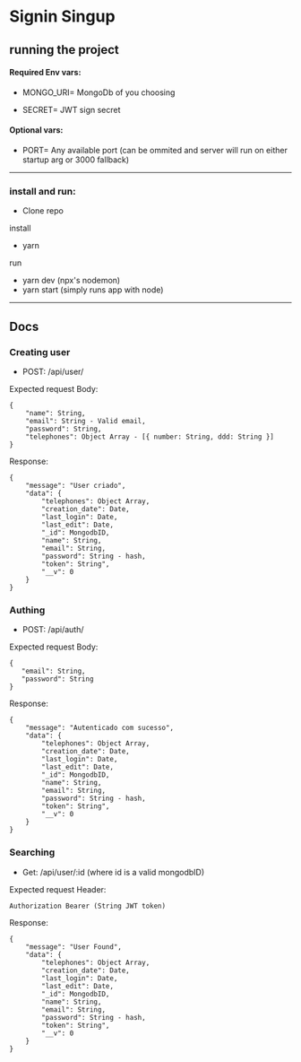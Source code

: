 # Signin Singup

## running the project

#### Required Env vars: 


- MONGO_URI= MongoDb of you choosing

- SECRET= JWT sign secret

#### Optional vars:

- PORT= Any available port (can be ommited and server will run on either startup arg or 3000 fallback)
---

### install and run:

- Clone repo

install
- yarn

run
- yarn dev (npx's nodemon)
- yarn start (simply runs app with node)

---

## Docs

### Creating user

- POST: /api/user/

Expected request Body:

```
{
    "name": String,
    "email": String - Valid email,
    "password": String,
    "telephones": Object Array - [{ number: String, ddd: String }] 
}
```

Response:

```
{
    "message": "User criado",
    "data": {
        "telephones": Object Array,
        "creation_date": Date,
        "last_login": Date,
        "last_edit": Date,
        "_id": MongodbID,
        "name": String,
        "email": String,
        "password": String - hash,
        "token": String",
        "__v": 0
    }
}
```

### Authing

- POST: /api/auth/

Expected request Body:

```
{
   "email": String,
   "password": String
}
```

Response:

```
{
    "message": "Autenticado com sucesso",
    "data": {
        "telephones": Object Array,
        "creation_date": Date,
        "last_login": Date,
        "last_edit": Date,
        "_id": MongodbID,
        "name": String,
        "email": String,
        "password": String - hash,
        "token": String",
        "__v": 0
    }
}
```

### Searching

- Get: /api/user/:id (where id is a valid mongodbID)

Expected request Header:

```
Authorization Bearer (String JWT token)
```

Response:

```
{
    "message": "User Found",
    "data": {
        "telephones": Object Array,
        "creation_date": Date,
        "last_login": Date,
        "last_edit": Date,
        "_id": MongodbID,
        "name": String,
        "email": String,
        "password": String - hash,
        "token": String",
        "__v": 0
    }
}
```